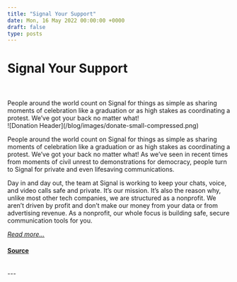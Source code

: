 ```yaml
---
title: "Signal Your Support"
date: Mon, 16 May 2022 00:00:00 +0000
draft: false
type: posts
---
```

# Signal Your Support

<br/>

<br/>
 People around the world count on Signal for things as simple as sharing moments of celebration like a graduation or as high stakes as coordinating a protest. We’ve got your back no matter what!
<br/>
![Donation Header](/blog/images/donate-small-compressed.png)

People around the world count on Signal for things as simple as sharing moments of celebration like a graduation or as high stakes as coordinating a protest. We’ve got your back no matter what! As we’ve seen in recent times from moments of civil unrest to demonstrations for democracy, people turn to Signal for private and even lifesaving communications.

Day in and day out, the team at Signal is working to keep your chats, voice, and video calls safe and private. It’s our mission. It’s also the reason why, unlike most other tech companies, we are structured as a nonprofit. ​We aren’t driven by profit and don’t make our money from your data or from advertising revenue. As a nonprofit, our whole focus is building safe, secure communication tools for you.

[_Read more..._](https://signal.org/blog/signal-your-support/)

#### [Source](https://signal.org/blog/signal-your-support/)

<br/>
---
